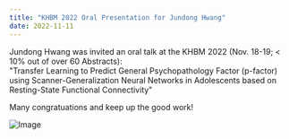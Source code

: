 ```yaml
---
title: "KHBM 2022 Oral Presentation for Jundong Hwang"
date: 2022-11-11 
---
```


Jundong Hwang was invited an oral talk at the KHBM 2022 (Nov. 18-19; < 10% out of over 60 Abstracts): <br>
"Transfer Learning to Predict General Psychopathology Factor (p-factor) using Scanner-Generalization Neural Networks in Adolescents based on Resting-State Functional Connectivity"

Many congratuations and keep up the good work!

![Image](//bspl.korea.ac.kr/Board/Gallery/2022/Jundong_Hwang_22nov11.jpeg)

<!-- ![Image](//bspl.korea.ac.kr/Board/Gallery/2021/JinWooHong_KHBM2021_Award.jpg)
![Image](//bspl.korea.ac.kr/Board/Gallery/2021/KHBM_2021_hjw.jpeg) -->

